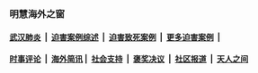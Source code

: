 
### 明慧海外之窗

####  [武汉肺炎](indexes/365.md?t=06080401) &nbsp;|&nbsp;  [迫害案例综述](indexes/328.md?t=06080401) &nbsp;|&nbsp; [迫害致死案例](indexes/277.md?t=06080401)  &nbsp;|&nbsp; [更多迫害案例](indexes/81.md?t=06080401)  &nbsp;|&nbsp; 
####  [时事评论](indexes/19.md?t=06080401) &nbsp;|&nbsp; [海外简讯](indexes/245.md?t=06080401)&nbsp;|&nbsp;  [社会支持](indexes/140.md?t=06080401) &nbsp;|&nbsp; [褒奖决议](indexes/282.md?t=06080401) &nbsp;|&nbsp; [社区报道](indexes/91.md?t=06080401)  &nbsp;|&nbsp; [天人之间](indexes/78.md?t=06080401) 

